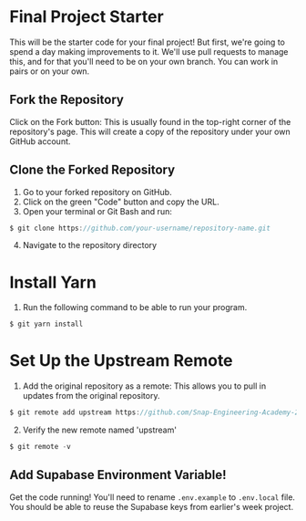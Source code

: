 # Final Project Starter

This will be the starter code for your final project! But first, we're going to spend a day making improvements to it. We'll use pull requests to manage this, and for that you'll need to be on your own branch. You can work in pairs or on your own.

## Fork the Repository 
Click on the Fork button: This is usually found in the top-right corner of the repository's page. This will create a copy of the repository under your own GitHub account.

## Clone the Forked Repository
1. Go to your forked repository on GitHub.
2. Click on the green "Code" button and copy the URL.
3. Open your terminal or Git Bash and run: 
```js
$ git clone https://github.com/your-username/repository-name.git

```
4. Navigate to the repository directory

# Install Yarn
1. Run the following command to be able to run your program.
```js
$ git yarn install
```

# Set Up the Upstream Remote
1. Add the original repository as a remote: This allows you to pull in updates from the original repository.
```js
$ git remote add upstream https://github.com/Snap-Engineering-Academy-2024/SnapChatStarter.git
```
2. Verify the new remote named 'upstream'

```js
$ git remote -v
```
##  Add Supabase Environment Variable!

Get the code running! You'll need to rename `.env.example` to `.env.local` file. You should be able to reuse the Supabase keys from earlier's week project.
